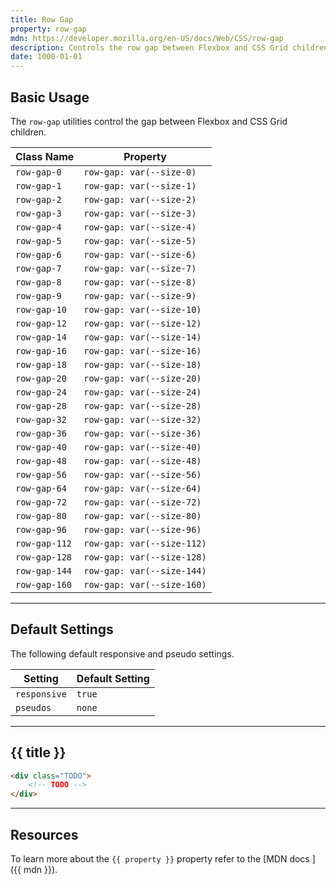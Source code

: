 ```yaml
---
title: Row Gap
property: row-gap
mdn: https://developer.mozilla.org/en-US/docs/Web/CSS/row-gap
description: Controls the row gap between Flexbox and CSS Grid children
date: 1000-01-01
---
```


## Basic Usage

The `row-gap` utilities control the gap between Flexbox and CSS Grid children.

| Class Name    | Property                   |
| ------------- | -------------------------- |
| `row-gap-0`   | `row-gap: var(--size-0)`   |
| `row-gap-1`   | `row-gap: var(--size-1)`   |
| `row-gap-2`   | `row-gap: var(--size-2)`   |
| `row-gap-3`   | `row-gap: var(--size-3)`   |
| `row-gap-4`   | `row-gap: var(--size-4)`   |
| `row-gap-5`   | `row-gap: var(--size-5)`   |
| `row-gap-6`   | `row-gap: var(--size-6)`   |
| `row-gap-7`   | `row-gap: var(--size-7)`   |
| `row-gap-8`   | `row-gap: var(--size-8)`   |
| `row-gap-9`   | `row-gap: var(--size-9)`   |
| `row-gap-10`  | `row-gap: var(--size-10)`  |
| `row-gap-12`  | `row-gap: var(--size-12)`  |
| `row-gap-14`  | `row-gap: var(--size-14)`  |
| `row-gap-16`  | `row-gap: var(--size-16)`  |
| `row-gap-18`  | `row-gap: var(--size-18)`  |
| `row-gap-20`  | `row-gap: var(--size-20)`  |
| `row-gap-24`  | `row-gap: var(--size-24)`  |
| `row-gap-28`  | `row-gap: var(--size-28)`  |
| `row-gap-32`  | `row-gap: var(--size-32)`  |
| `row-gap-36`  | `row-gap: var(--size-36)`  |
| `row-gap-40`  | `row-gap: var(--size-40)`  |
| `row-gap-48`  | `row-gap: var(--size-48)`  |
| `row-gap-56`  | `row-gap: var(--size-56)`  |
| `row-gap-64`  | `row-gap: var(--size-64)`  |
| `row-gap-72`  | `row-gap: var(--size-72)`  |
| `row-gap-80`  | `row-gap: var(--size-80)`  |
| `row-gap-96`  | `row-gap: var(--size-96)`  |
| `row-gap-112` | `row-gap: var(--size-112)` |
| `row-gap-128` | `row-gap: var(--size-128)` |
| `row-gap-144` | `row-gap: var(--size-144)` |
| `row-gap-160` | `row-gap: var(--size-160)` |

---

## Default Settings

The following default responsive and pseudo settings.

| Setting      | Default Setting |
| ------------ | --------------- |
| `responsive` | `true`          |
| `pseudos`    | `none`          |

---

## {{ title }}

<div class="bg-silver-200 p-20 h-256 radius-md flex flex-wrap align-content-center">
  <!-- ... -->
</div>

```html
<div class="TODO">
	<!-- TODO -->
</div>
```

---

## Resources

To learn more about the `{{ property }}` property refer to the [MDN docs <i class="far fa-external-link ml-6"></i>]({{ mdn }}).
